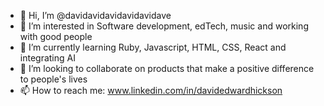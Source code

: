- 👋 Hi, I’m @davidavidavidavidavidave
- 👀 I’m interested in Software development, edTech, music and working with good people
- 🌱 I’m currently learning Ruby, Javascript, HTML, CSS, React and integrating AI
- 💞️ I’m looking to collaborate on products that make a positive difference to people's lives
- 📫 How to reach me: www.linkedin.com/in/davidedwardhickson

<!---
davidavidavidavidavidave/davidavidavidavidavidave is a ✨ special ✨ repository because its `README.md` (this file) appears on your GitHub profile.
You can click the Preview link to take a look at your changes.
--->
